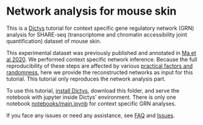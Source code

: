 # Network analysis for mouse skin

This is a [Dictys](https://github.com/pinellolab/dictys) tutorial for context specific gene regulatory network (GRN) analysis for SHARE-seq (transcriptome and chromatin accessibility joint quantification) dataset of mouse skin.

This experimental dataset was previously published and annotated in [Ma et al 2020](https://dx.doi.org/10.1016/j.cell.2020.09.056). We performed context specific network inference. Because the full reproducibility of these steps are affected by various [practical factors and randomness](https://github.com/pinellolab/dictys#tutorials), here we provide the reconstructed networks as input for this tutorial. This tutorial only reproduces the network analysis part.

To use this tutorial, [install Dictys](https://github.com/pinellolab/dictys#installation), download this folder, and serve the notebook with jupyter inside Dictys' environment. There is only one notebook [notebooks/main.ipynb](notebooks/main.ipynb) for context specific GRN analyses.

If you face any issues or need any assistance, see [FAQ](https://github.com/pinellolab/dictys#faq) and [Issues](https://github.com/pinellolab/dictys#issues).